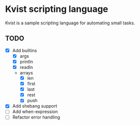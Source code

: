 # Kvist scripting language

Kvist is a sample scripting language for automating small tasks.

## TODO

 - [x] Add builtins
   - [x] args
   - [x] println
   - [x] readln
   - arrays
     - [x] len
     - [x] first
     - [x] last
     - [x] rest
     - [x] push
 - [x] Add shebang support
 - [ ] Add when-expression
 - [ ] Refactor error handling
